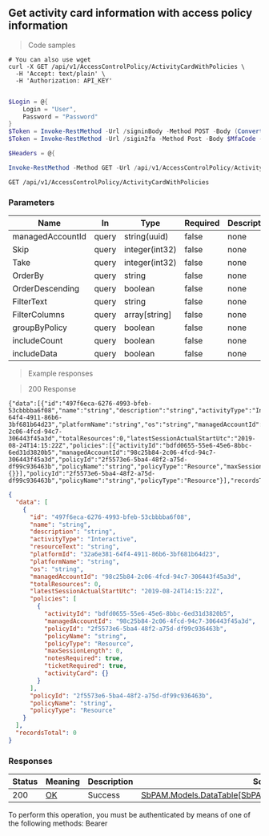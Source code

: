 
## Get activity card information with access policy information

<a id="opIdGetActivityCardsWithPolicies"></a>

> Code samples

```shell
# You can also use wget
curl -X GET /api/v1/AccessControlPolicy/ActivityCardWithPolicies \
  -H 'Accept: text/plain' \
  -H 'Authorization: API_KEY'

```

```powershell

$Login = @{
    Login = "User",
    Password = "Password"
}
$Token = Invoke-RestMethod -Url /signinBody -Method POST -Body (ConvertTo-Json $Login)
$Token = Invoke-RestMethod -Url /sigin2fa -Method Post -Body $MfaCode -Headers @{Authorization: "Bearer $Token"}

$Headers = @{

Invoke-RestMethod -Method GET -Url /api/v1/AccessControlPolicy/ActivityCardWithPolicies
```

`GET /api/v1/AccessControlPolicy/ActivityCardWithPolicies`

<h3 id="get-activity-card-information-with-access-policy-information-parameters">Parameters</h3>

|Name|In|Type|Required|Description|
|---|---|---|---|---|
|managedAccountId|query|string(uuid)|false|none|
|Skip|query|integer(int32)|false|none|
|Take|query|integer(int32)|false|none|
|OrderBy|query|string|false|none|
|OrderDescending|query|boolean|false|none|
|FilterText|query|string|false|none|
|FilterColumns|query|array[string]|false|none|
|groupByPolicy|query|boolean|false|none|
|includeCount|query|boolean|false|none|
|includeData|query|boolean|false|none|

> Example responses

> 200 Response

```
{"data":[{"id":"497f6eca-6276-4993-bfeb-53cbbbba6f08","name":"string","description":"string","activityType":"Interactive","resourceText":"string","platformId":"32a6e381-64f4-4911-86b6-3bf681b64d23","platformName":"string","os":"string","managedAccountId":"98c25b84-2c06-4fcd-94c7-306443f45a3d","totalResources":0,"latestSessionActualStartUtc":"2019-08-24T14:15:22Z","policies":[{"activityId":"bdfd0655-55e6-45e6-8bbc-6ed31d3820b5","managedAccountId":"98c25b84-2c06-4fcd-94c7-306443f45a3d","policyId":"2f5573e6-5ba4-48f2-a75d-df99c936463b","policyName":"string","policyType":"Resource","maxSessionLength":0,"notesRequired":true,"ticketRequired":true,"activityCard":{}}],"policyId":"2f5573e6-5ba4-48f2-a75d-df99c936463b","policyName":"string","policyType":"Resource"}],"recordsTotal":0}
```

```json
{
  "data": [
    {
      "id": "497f6eca-6276-4993-bfeb-53cbbbba6f08",
      "name": "string",
      "description": "string",
      "activityType": "Interactive",
      "resourceText": "string",
      "platformId": "32a6e381-64f4-4911-86b6-3bf681b64d23",
      "platformName": "string",
      "os": "string",
      "managedAccountId": "98c25b84-2c06-4fcd-94c7-306443f45a3d",
      "totalResources": 0,
      "latestSessionActualStartUtc": "2019-08-24T14:15:22Z",
      "policies": [
        {
          "activityId": "bdfd0655-55e6-45e6-8bbc-6ed31d3820b5",
          "managedAccountId": "98c25b84-2c06-4fcd-94c7-306443f45a3d",
          "policyId": "2f5573e6-5ba4-48f2-a75d-df99c936463b",
          "policyName": "string",
          "policyType": "Resource",
          "maxSessionLength": 0,
          "notesRequired": true,
          "ticketRequired": true,
          "activityCard": {}
        }
      ],
      "policyId": "2f5573e6-5ba4-48f2-a75d-df99c936463b",
      "policyName": "string",
      "policyType": "Resource"
    }
  ],
  "recordsTotal": 0
}
```

<h3 id="get-activity-card-information-with-access-policy-information-responses">Responses</h3>

|Status|Meaning|Description|Schema|
|---|---|---|---|
|200|[OK](https://tools.ietf.org/html/rfc7231#section-6.3.1)|Success|[SbPAM.Models.DataTable[SbPAM.Models.ActivityCardWithPolicies]](#schemasbpam.models.datatable[sbpam.models.activitycardwithpolicies])|

<aside class="warning">
To perform this operation, you must be authenticated by means of one of the following methods:
Bearer
</aside>


